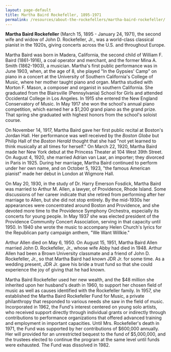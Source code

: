 ```yaml
---
layout: page-default
title: Martha Baird Rockefeller, 1895-1971
permalink: /resources/about-the-rockefellers/martha-baird-rockefeller/
---
```


**Martha Baird Rockefeller** (March 15, 1895 - January 24, 1971), the second wife and widow of John D. Rockefeller, Jr., was a world-class classical pianist in the 1920s, giving concerts across the U.S. and throughout Europe.  

Martha Baird was born in Madera, California, the second child of William F. Baird (1861-1916), a coal operator and merchant, and the former Mina A. Smith (1862-1903), a musician. Martha's first public performance was in June 1903, when, at the age of 8, she played "In the Gypsies' Camp" on piano in a concert at the University of Southern California's College of Music, where her mother taught piano and organ. Martha studied with Morton F. Mason, a composer and organist in southern California. She graduated from the Blairsville (Pennsylvania) School for Girls and attended Occidental College in Los Angeles. In 1915 she entered the New England Conservatory of Music. In May 1917 she won the school's annual piano competition, which earned her a $1,200 grand piano as the grand prize. That spring she graduated with highest honors from the school's soloist course.  

On November 14, 1917, Martha Baird gave her first public recital at Boston's Jordan Hall. Her performance was well received by the _Boston Globe_ but Philip Hall of the _Boston Herald_ thought that she had "not yet learned to think musically at all times for herself." On March 22, 1920, Martha Baird made her New York debut at the Princess Theater at 104 West 39th Street. On August 4, 1920, she married Adrian van Laar, an importer; they divorced in Paris in 1925\. During her marriage, Martha Baird continued to perform under her own name, and on October 5, 1923, "the famous American pianist" made her debut in London at Wigmore Hall.  

On May 20, 1930, in the study of Dr. Harry Emerson Fosdick, Martha Baird was married to Arthur M. Allen, a lawyer, of Providence, Rhode Island. Some discussions of her career indicate that she retired from performing after her marriage to Allen, but she did not stop entirely. By the mid-1930s her appearances were concentrated around Boston and Providence, and she devoted more time to the Providence Symphony Orchestra, especially its concerts for young people. In May 1937 she was elected president of the Providence Community Concert Association, serving in that capacity until 1950\. In 1940 she wrote the music to accompany Helen Church's lyrics for the Republican party campaign anthem, "We Want Willkie."  

Arthur Allen died on May 6, 1950\. On August 15, 1951, Martha Baird Allen married John D. Rockefeller, Jr., whose wife Abby had died in 1948\. Arthur Allen had been a Brown University classmate and a friend of John D. Rockefeller, Jr., so that Martha Baird had known JDR Jr. for some time. As a wedding present, JDR Jr. gave his bride a trust fund so that she could experience the joy of giving that he had known.  

Martha Baird Rockefeller used her new wealth, and the $48 million she inherited upon her husband's death in 1960, to support her chosen field of music as well as causes identified with the Rockefeller family. In 1957, she established the Martha Baird Rockefeller Fund for Music, a private philanthropy that responded to various needs she saw in the field of music. Incorporated in 1962, the Fund's interest centered on young solo artists, who received support directly through individual grants or indirectly through contributions to performance organizations that offered advanced training and employment in important capacities. Until Mrs. Rockefeller's death in 1971, the Fund was supported by her contributions of $600,000 annually. Her will provided for an unrestricted bequest to the fund of $5,000,000, and the trustees elected to continue the program at the same level until funds were exhausted. The Fund was dissolved in 1982.
